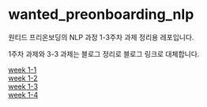 # wanted_preonboarding_nlp

원티드 프리온보딩의 NLP 과정 1-3주차 과제 정리용 레포입니다. 

1주차 과제와 3-3 과제는 블로그 정리로 블로그 링크로 대체합니다. 

[week 1-1](https://time-memory-fe5.notion.site/Week1-1-8d97943e507548cda0e659cb3659d16d)  
[week 1-2](https://time-memory-fe5.notion.site/Week1-2-af8dbd2c92834f6289623ae66884b0e0)  
[week 1-3](https://time-memory-fe5.notion.site/Week1-3-531d2ad317984706a61cde2b8226b402)  
[week 1-4](https://time-memory-fe5.notion.site/Week1-4-e9b4b79380d740078414d9573a0c8b3f)
